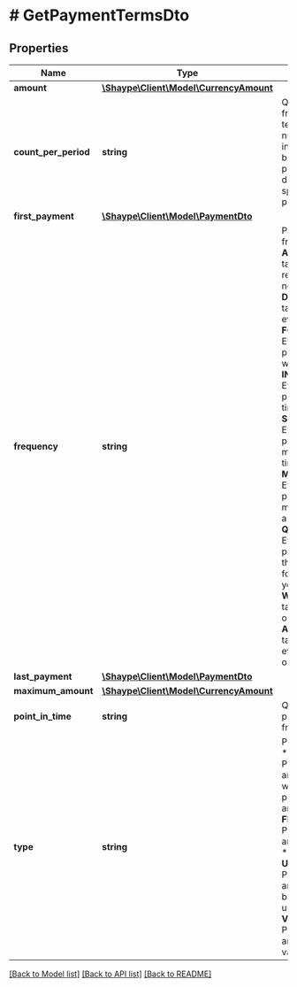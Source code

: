 # # GetPaymentTermsDto

## Properties

Name | Type | Description | Notes
------------ | ------------- | ------------- | -------------
**amount** | [**\Shaype\Client\Model\CurrencyAmount**](CurrencyAmount.md) |  | [optional]
**count_per_period** | **string** | Qualifies the frequency in terms of the number of instructions to be created and processed during the specified period. | [optional]
**first_payment** | [**\Shaype\Client\Model\PaymentDto**](PaymentDto.md) |  | [optional]
**frequency** | **string** | Payment frequency.  * **ADHOC**: Event takes place on request or as necessary.  * **DAILY**: Event takes place every day.  * **FORTNIGHTLY**: Event takes place every two weeks.  * **INTRA_DAY**: Event takes place several times a day.  * **SEMI_ANNUAL**: Event takes place every six months or two times a year.  * **MONTHLY**: Event takes place every month or once a month.  * **QUARTERLY**: Event takes place every three months or four times a year.  * **WEEKLY**: Event takes place once a week.  * **ANNUAL**: Event takes place every year or once a year. |
**last_payment** | [**\Shaype\Client\Model\PaymentDto**](PaymentDto.md) |  | [optional]
**maximum_amount** | [**\Shaype\Client\Model\CurrencyAmount**](CurrencyAmount.md) |  | [optional]
**point_in_time** | **string** | Qualifies payment frequency | [optional]
**type** | **string** | Payment type.  * **BALLOON**: Payment amount is fixed with large final payment amount.  * **FIXED**: Payment amount is fixed.  * **USAGE_BASED**: Payment amount is based on usage.  * **VARIABLE**: Payment amount is variable. | [optional]

[[Back to Model list]](../../README.md#models) [[Back to API list]](../../README.md#endpoints) [[Back to README]](../../README.md)
